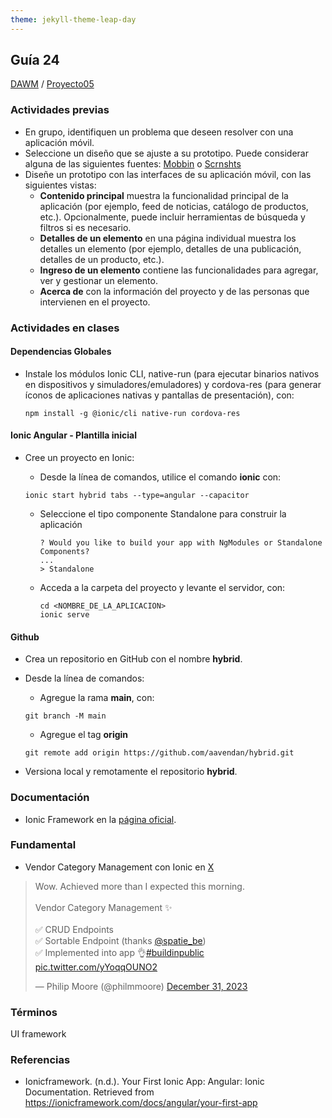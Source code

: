 ```yaml
---
theme: jekyll-theme-leap-day
---
```


## Guía 24

[DAWM](/DAWM/) / [Proyecto05](/DAWM/proyectos/2024/proyecto05)

### Actividades previas

* En grupo, identifiquen un problema que deseen resolver con una aplicación móvil.
* Seleccione un diseño que se ajuste a su prototipo. Puede considerar alguna de las siguientes fuentes: [Mobbin](https://mobbin.com/browse/android/apps) o [Scrnshts](https://scrnshts.club/) 
* Diseñe un prototipo con las interfaces de su aplicación móvil, con las siguientes vistas:
  + **Contenido principal** muestra la funcionalidad principal de la aplicación (por ejemplo, feed de noticias, catálogo de productos, etc.). Opcionalmente, puede incluir herramientas de búsqueda y filtros si es necesario.
  + **Detalles de un elemento** en una página individual muestra los detalles un elemento (por ejemplo, detalles de una publicación, detalles de un producto, etc.).
  + **Ingreso de un elemento** contiene las funcionalidades para agregar, ver y gestionar un elemento.
  + **Acerca de** con la información del proyecto y de las personas que intervienen en el proyecto.

### Actividades en clases

#### Dependencias Globales

* Instale los módulos Ionic CLI, native-run (para ejecutar binarios nativos en dispositivos y simuladores/emuladores) y cordova-res (para generar íconos de aplicaciones nativas y pantallas de presentación), con: 

  ```command
  npm install -g @ionic/cli native-run cordova-res
  ```
#### Ionic Angular - Plantilla inicial

* Cree un proyecto en Ionic:
  + Desde la línea de comandos, utilice el comando **ionic** con: 

  ```command
  ionic start hybrid tabs --type=angular --capacitor
    ```

  + Seleccione el tipo componente Standalone para construir la aplicación

	```
	? Would you like to build your app with NgModules or Standalone Components?
	...
	> Standalone
	```

  + Acceda a la carpeta del proyecto y levante el servidor, con:

	```command
	cd <NOMBRE_DE_LA_APLICACION> 
	ionic serve
	```


#### Github

* Crea un repositorio en GitHub con el nombre **hybrid**.
* Desde la línea de comandos:
  
  + Agregue la rama **main**, con: 
  ```command
  git branch -M main
  ```

  + Agregue el tag **origin**
  ```command
  git remote add origin https://github.com/aavendan/hybrid.git
  ```

* Versiona local y remotamente el repositorio **hybrid**.

### Documentación

* Ionic Framework en la [página oficial](https://ionicframework.com/).

### Fundamental

* Vendor Category Management con Ionic en [X](https://twitter.com/Ionicframework)

<blockquote class="twitter-tweet" data-media-max-width="560"><p lang="en" dir="ltr">Wow. Achieved more than I expected this morning.<br><br>Vendor Category Management ✨<br><br>✅ CRUD Endpoints<br>✅ Sortable Endpoint (thanks <a href="https://twitter.com/spatie_be?ref_src=twsrc%5Etfw">@spatie_be</a>)<br>✅ Implemented into app 👌<a href="https://twitter.com/hashtag/buildinpublic?src=hash&amp;ref_src=twsrc%5Etfw">#buildinpublic</a> <a href="https://t.co/yYoqqOUNO2">pic.twitter.com/yYoqqOUNO2</a></p>&mdash; Philip Moore (@philmmoore) <a href="https://twitter.com/philmmoore/status/1741406339924943136?ref_src=twsrc%5Etfw">December 31, 2023</a></blockquote> <script async src="https://platform.twitter.com/widgets.js" charset="utf-8"></script>

### Términos

UI framework

### Referencias

* Ionicframework. (n.d.). Your First Ionic App: Angular: Ionic Documentation. Retrieved from https://ionicframework.com/docs/angular/your-first-app